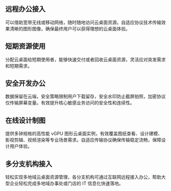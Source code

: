 ## 远程办公接入
可以借助宽带无线或移动网络，随时随地访问云桌面资源。自适应协议技术传输效果清晰的图形图像，确保最终用户可以获得理想的云桌面体验。

## 短期资源使用
分配云桌面给短期使用者，能够快速交付或者回收云桌面资源，灵活应对突发需求和短期需求。

## 安全开发办公
数据保留在云端，安全策略限制用户下载留存，安全水印防止截屏拍照，加密协议仅传输屏幕变量。有效提升核心敏感业务访问的安全性和连续性。

## 在线设计制图
提供多钟规格的高性能 vGPU 图形云桌面实例，有效覆盖图纸查看、设计建模、影视剪辑、视频渲染等专业场景需求。自适应传输协议确保传输稳定流畅，保障设计用户体验。

## 多分支机构接入
轻松实现多地域云桌面资源管理，各分支机构可通过互联网远程接入办公，帮助大型企业轻松完成多地域办事处或门店的 IT 信息化快速落地。
